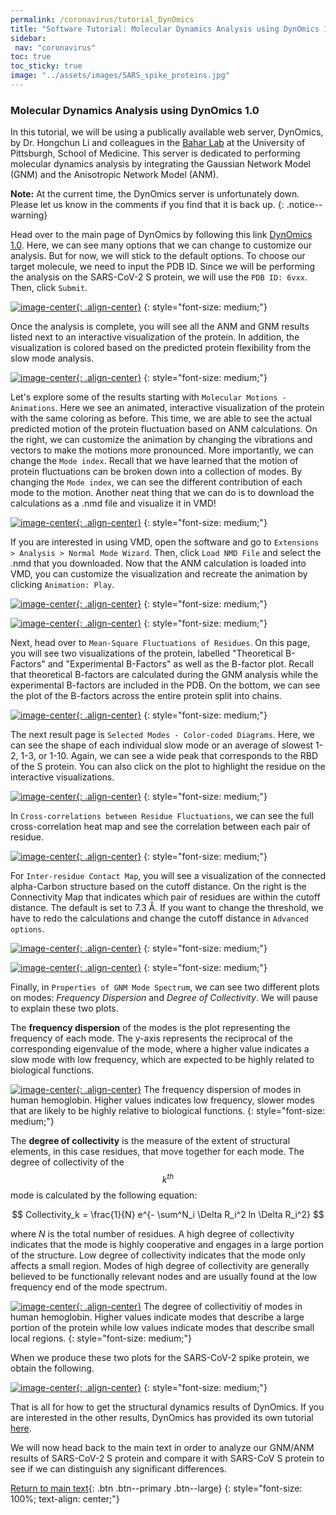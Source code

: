 ```yaml
---
permalink: /coronavirus/tutorial_DynOmics
title: "Software Tutorial: Molecular Dynamics Analysis using DynOmics 1.0"
sidebar:
 nav: "coronavirus"
toc: true
toc_sticky: true
image: "../assets/images/SARS_spike_proteins.jpg"
---
```

### Molecular Dynamics Analysis using DynOmics 1.0

In this tutorial, we will be using a publically available web server, DynOmics, by Dr. Hongchun Li and colleagues in the <a href="https://www.csb.pitt.edu/Faculty/bahar/index.html" target="_blank">Bahar Lab</a> at the University of Pittsburgh, School of Medicine. This server is dedicated to performing molecular dynamics analysis by integrating the Gaussian Network Model (GNM) and the Anisotropic Network Model (ANM).

**Note:** At the current time, the DynOmics server is unfortunately down. Please let us know in the comments if you find that it is back up.
{: .notice--warning}

Head over to the main page of DynOmics by following this link <a href="http://enm.pitt.edu/index.php" target="_blank">DynOmics 1.0</a>. Here, we can see many options that we can change to customize our analysis. But for now, we will stick to the default options. To choose our target molecule, we need to input the PDB ID. Since we will be performing the analysis on the SARS-CoV-2 S protein, we will use the `PDB ID: 6vxx`. Then, click `Submit`.

[![image-center](../assets/images/600px/DynOmics1.png){: .align-center}](../assets/images/DynOmics1.png)
{: style="font-size: medium;"}

Once the analysis is complete, you will see all the ANM and GNM results listed next to an interactive visualization of the protein. In addition, the visualization is colored based on the predicted protein flexibility from the slow mode analysis.

[![image-center](../assets/images/600px/DynOmics2.png){: .align-center}](../assets/images/DynOmics2.png)
{: style="font-size: medium;"}

Let's explore some of the results starting with `Molecular Motions - Animations`. Here we see an animated, interactive visualization of the protein with the same coloring as before. This time, we are able to see the actual predicted motion of the protein fluctuation based on ANM calculations. On the right, we can customize the animation by changing the vibrations and vectors to make the motions more pronounced. More importantly, we can change the `Mode index`. Recall that we have learned that the motion of protein fluctuations can be broken down into a collection of modes. By changing the `Mode index`, we can see the different contribution of each mode to the motion. Another neat thing that we can do is to download the calculations as a .nmd file and visualize it in VMD!

[![image-center](../assets/images/600px/DynOmics3.png){: .align-center}](../assets/images/DynOmics3.png)
{: style="font-size: medium;"}

If you are interested in using VMD, open the software and go to `Extensions > Analysis > Normal Mode Wizard`. Then, click `Load NMD File` and select the .nmd that you downloaded. Now that the ANM calculation is loaded into VMD, you can customize the visualization and recreate the animation by clicking `Animation: Play`.

[![image-center](../assets/images/600px/DynOmics4.png){: .align-center}](../assets/images/DynOmics4.png)
{: style="font-size: medium;"}

[![image-center](../assets/images/600px/DynOmics5.png){: .align-center}](../assets/images/DynOmics5.png)
{: style="font-size: medium;"}

Next, head over to `Mean-Square Fluctuations of Residues`. On this page, you will see two visualizations of the protein, labelled "Theoretical B-Factors" and "Experimental B-Factors" as well as the B-factor plot. Recall that theoretical B-factors are calculated during the GNM analysis while the experimental B-factors are included in the PDB. On the bottom, we can see the plot of the B-factors across the entire protein split into chains.

[![image-center](../assets/images/600px/DynOmics6.png){: .align-center}](../assets/images/DynOmics6.png)
{: style="font-size: medium;"}

The next result page is `Selected Modes - Color-coded Diagrams`. Here, we can see the shape of each individual slow mode or an average of slowest 1-2, 1-3, or 1-10. Again, we can see a wide peak that corresponds to the RBD of the S protein. You can also click on the plot to highlight the residue on the interactive visualizations.

[![image-center](../assets/images/600px/DynOmics7.png){: .align-center}](../assets/images/DynOmics7.png)
{: style="font-size: medium;"}

In `Cross-correlations between Residue Fluctuations`, we can see the full cross-correlation heat map and see the correlation between each pair of residue.

[![image-center](../assets/images/600px/DynOmics8.png){: .align-center}](../assets/images/DynOmics8.png)
{: style="font-size: medium;"}

For `Inter-residue Contact Map`, you will see a visualization of the connected alpha-Carbon structure based on the cutoff distance. On the right is the Connectivity Map that indicates which pair of residues are within the cutoff distance. The default is set to 7.3 Å. If you want to change the threshold, we have to redo the calculations and change the cutoff distance in `Advanced options`.

[![image-center](../assets/images/600px/DynOmics9.png){: .align-center}](../assets/images/DynOmics9.png)
{: style="font-size: medium;"}

[![image-center](../assets/images/600px/DynOmics10.png){: .align-center}](../assets/images/DynOmics10.png)
{: style="font-size: medium;"}

Finally, in `Properties of GNM Mode Spectrum`, we can see two different plots on modes: *Frequency Dispersion* and *Degree of Collectivity*. We will pause to explain these two plots.

The **frequency dispersion** of the modes is the plot representing the frequency of each mode. The y-axis represents the reciprocal of the corresponding eigenvalue of the mode, where a higher value indicates a slow mode with low frequency, which are expected to be highly related to biological functions.

[![image-center](../assets/images/600px/hemoglobin_frequency.png){: .align-center}](../assets/images/hemoglobin_frequency.png)
The frequency dispersion of modes in human hemoglobin. Higher values indicates low frequency, slower modes that are likely to be highly relative to biological functions.
{: style="font-size: medium;"}

The **degree of collectivity** is the measure of the extent of structural elements, in this case residues, that move together for each mode. The degree of collectivity of the $$ k^{th} $$ mode is calculated by the following equation:

$$ Collectivity_k = \frac{1}{N} e^{- \sum^N_i \Delta R_i^2 ln \Delta R_i^2} $$

where *N* is the total number of residues. A high degree of collectivity indicates that the mode is highly cooperative and engages in a large portion of the structure. Low degree of collectivity indicates that the mode only affects a small region. Modes of high degree of collectivity are generally believed to be functionally relevant nodes and are usually found at the low frequency end of the mode spectrum.

[![image-center](../assets/images/600px/hemoglobin_collectivity.png){: .align-center}](../assets/images/hemoglobin_collectivity.png)
The degree of collectivitiy of modes in human hemoglobin. Higher values indicate modes that describe a large portion of the protein while low values indicate modes that describe small local regions.
{: style="font-size: medium;"}

When we produce these two plots for the SARS-CoV-2 spike protein, we obtain the following.

[![image-center](../assets/images/600px/DynOmics11.png){: .align-center}](../assets/images/DynOmics11.png)
{: style="font-size: medium;"}

That is all for how to get the structural dynamics results of DynOmics. If you are interested in the other results, DynOmics has provided its own tutorial <a href="http://enm.pitt.edu/Tutorial.php" target="_blank">here</a>.

We will now head back to the main text in order to analyze our GNM/ANM results of SARS-CoV-2 S protein and compare it with SARS-CoV S protein to see if we can distinguish any significant differences.


[Return to main text](conclusion_part_2_draft){: .btn .btn--primary .btn--large}
{: style="font-size: 100%; text-align: center;"}
